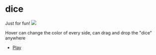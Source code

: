 # dice
Just for fun!
![](dice.gif)

Hover can change the color of every side,
can drag and drop the "dice" anywhere
* [Play](https://yiren1.github.io/dice/)

